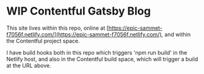 # WIP Contentful Gatsby Blog

This site lives within this repo, online at [https://epic-sammet-f7056f.netlify.com/](https://epic-sammet-f7056f.netlify.com/), and within the Contentful project space.

I have build hooks both in this repo which triggers 'npm run build' in the Netlify host, and also in the Contentful build space, which will trigger a build at the URL above.
